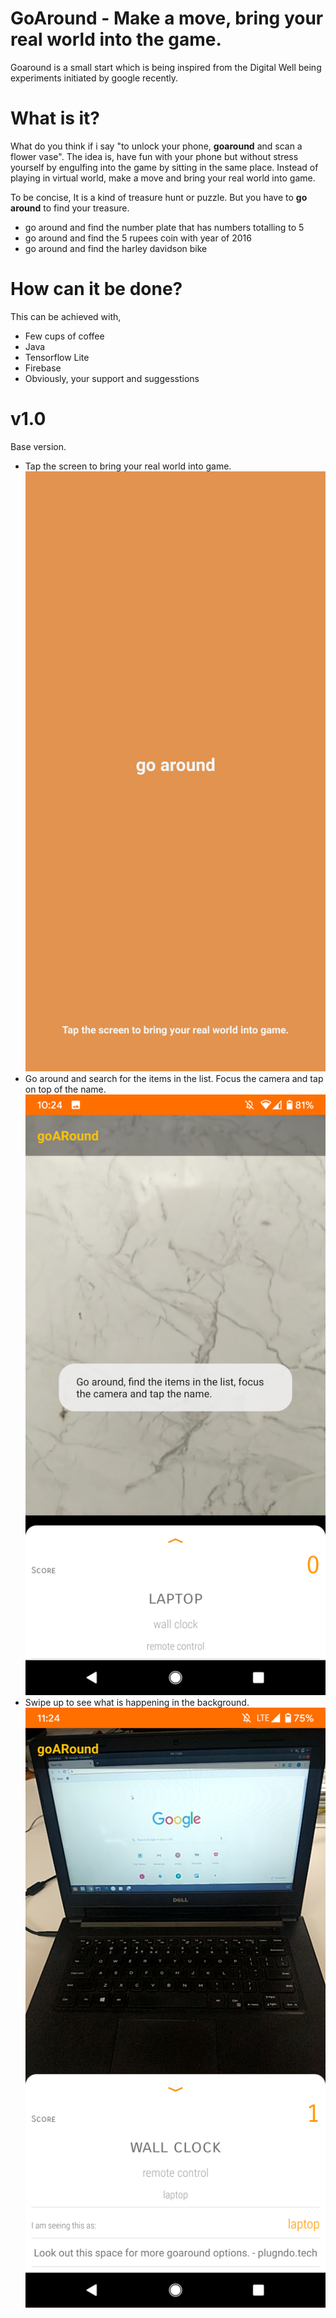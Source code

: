 # GoAround - Make a move, bring your real world into the game.
Goaround is a small start which is being inspired from the Digital Well being experiments initiated by google recently.

# What is it?
What do you think if i say "to unlock your phone, **goaround** and scan a flower vase". The idea is, have fun with your phone but without stress yourself by engulfing into the game by sitting in the same place. Instead of playing in virtual world, make a move and bring your real world into game.

To be concise, It is a kind of treasure hunt or puzzle. But you have to **go around** to find your treasure.
- go around and find the number plate that has numbers totalling to 5
- go around and find the 5 rupees coin with year of 2016
- go around and find the harley davidson bike

# How can it be done?
This can be achieved with,
- Few cups of coffee
- Java
- Tensorflow Lite
- Firebase
- Obviously, your support and suggesstions

# v1.0
Base version.
- Tap the screen to bring your real world into game.
![Home](https://github.com/sugumarworkspace/goaround/blob/master/screenshots/home.png)
- Go around and search for the items in the list. Focus the camera and tap on top of the name.
![Go 1](https://github.com/sugumarworkspace/goaround/blob/master/screenshots/go_1.png)
- Swipe up to see what is happening in the background.
![Go 2](https://github.com/sugumarworkspace/goaround/blob/master/screenshots/go_2.png)
